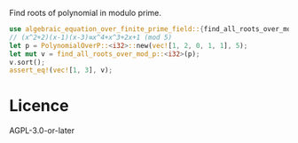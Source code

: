 Find roots of polynomial in modulo prime.

```rust
use algebraic_equation_over_finite_prime_field::{find_all_roots_over_mod_p, PolynomialOverP};
// (x^2+2)(x-1)(x-3)≡x^4+x^3+2x+1 (mod 5)
let p = PolynomialOverP::<i32>::new(vec![1, 2, 0, 1, 1], 5);
let mut v = find_all_roots_over_mod_p::<i32>(p);
v.sort();
assert_eq!(vec![1, 3], v);
```

# Licence
AGPL-3.0-or-later
